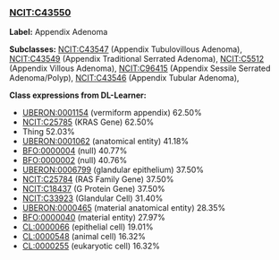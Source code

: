 
### [NCIT:C43550](http://purl.obolibrary.org/obo/NCIT_C43550)
**Label:** Appendix Adenoma

**Subclasses:** [NCIT:C43547](http://purl.obolibrary.org/obo/NCIT_C43547) (Appendix Tubulovillous Adenoma), [NCIT:C43549](http://purl.obolibrary.org/obo/NCIT_C43549) (Appendix Traditional Serrated Adenoma), [NCIT:C5512](http://purl.obolibrary.org/obo/NCIT_C5512) (Appendix Villous Adenoma), [NCIT:C96415](http://purl.obolibrary.org/obo/NCIT_C96415) (Appendix Sessile Serrated Adenoma/Polyp), [NCIT:C43546](http://purl.obolibrary.org/obo/NCIT_C43546) (Appendix Tubular Adenoma), 

**Class expressions from DL-Learner:**

- [UBERON:0001154](http://purl.obolibrary.org/obo/UBERON_0001154) (vermiform appendix) 62.50%
- [NCIT:C25785](http://purl.obolibrary.org/obo/NCIT_C25785) (KRAS Gene) 62.50%
- Thing 52.03%
- [UBERON:0001062](http://purl.obolibrary.org/obo/UBERON_0001062) (anatomical entity) 41.18%
- [BFO:0000004](http://purl.obolibrary.org/obo/BFO_0000004) (null) 40.77%
- [BFO:0000002](http://purl.obolibrary.org/obo/BFO_0000002) (null) 40.76%
- [UBERON:0006799](http://purl.obolibrary.org/obo/UBERON_0006799) (glandular epithelium) 37.50%
- [NCIT:C25784](http://purl.obolibrary.org/obo/NCIT_C25784) (RAS Family Gene) 37.50%
- [NCIT:C18437](http://purl.obolibrary.org/obo/NCIT_C18437) (G Protein Gene) 37.50%
- [NCIT:C33923](http://purl.obolibrary.org/obo/NCIT_C33923) (Glandular Cell) 31.40%
- [UBERON:0000465](http://purl.obolibrary.org/obo/UBERON_0000465) (material anatomical entity) 28.35%
- [BFO:0000040](http://purl.obolibrary.org/obo/BFO_0000040) (material entity) 27.97%
- [CL:0000066](http://purl.obolibrary.org/obo/CL_0000066) (epithelial cell) 19.01%
- [CL:0000548](http://purl.obolibrary.org/obo/CL_0000548) (animal cell) 16.32%
- [CL:0000255](http://purl.obolibrary.org/obo/CL_0000255) (eukaryotic cell) 16.32%


